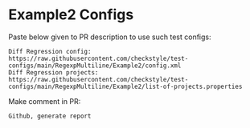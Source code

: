 # Example2 Configs
Paste below given to PR description to use such test configs:
```
Diff Regression config: https://raw.githubusercontent.com/checkstyle/test-configs/main/RegexpMultiline/Example2/config.xml
Diff Regression projects: https://raw.githubusercontent.com/checkstyle/test-configs/main/RegexpMultiline/Example2/list-of-projects.properties
```
Make comment in PR:
```
Github, generate report
```
